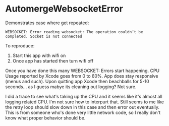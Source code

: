 #  AutomergeWebsocketError

Demonstrates case where get repeated:

```
WEBSOCKET: Error reading websocket: The operation couldn’t be completed. Socket is not connected
```

To reproduce:

1. Start this app with wifi on
2. Once app has started then turn wifi off

Once you have done this many WEBSOCKET: Errors start happening. CPU Usage reported by Xcode goes from 0 to 60%. App does stay responsive (menus and such). Upon quitting app Xcode then beachballs for 5-10 seconds... as I guess mabye its cleaning out logging? Not sure.

I did a trace to see what's taking up the CPU and it seems like it's almost all logging related CPU. I'm not sure how to interpurt that. Still seems to me like the retry loop should slow down in this case and then error out eventually. This is from someone who's done very little network code, so I really don't know what proper behavior should be.
